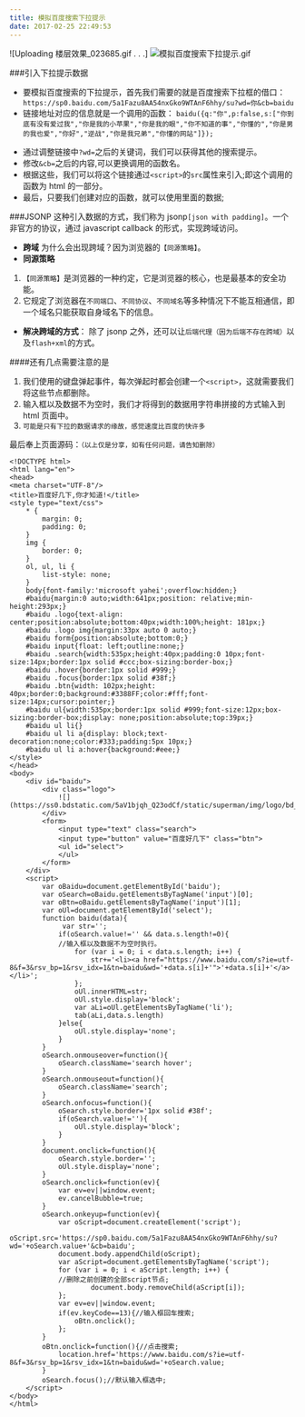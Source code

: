 ```yaml
---
title: 模拟百度搜索下拉提示
date: 2017-02-25 22:49:53
---
```


![Uploading 楼层效果_023685.gif . . .]
![模拟百度搜索下拉提示.gif](http://upload-images.jianshu.io/upload_images/912092-e21fb2a272d96323.gif?imageMogr2/auto-orient/strip)

###引入下拉提示数据

- 要模拟百度搜索的下拉提示，首先我们需要的就是百度搜索下拉框的借口：
  `https://sp0.baidu.com/5a1Fazu8AA54nxGko9WTAnF6hhy/su?wd=你&cb=baidu`
- 链接地址对应的信息就是一个调用的函数：
  `baidu({q:"你",p:false,s:["你到底有没有爱过我","你是我的小苹果","你是我的眼","你不知道的事","你懂的","你是男的我也爱","你好","逆战","你是我兄弟","你懂的网站"]});`

* 通过调整链接中`?wd=`之后的关键词，我们可以获得其他的搜索提示。
* 修改`&cb=`之后的内容,可以更换调用的函数名。
* 根据这些，我们可以将这个链接通过`<script>`的`src`属性来引入;即这个调用的函数为 html 的一部分。
* 最后，只要我们创建对应的函数，就可以使用里面的数据;

###JSONP
这种引入数据的方式，我们称为 jsonp`[json with padding]`。一个非官方的协议，通过 javascript callback 的形式，实现跨域访问。

- **跨域**
  为什么会出现跨域？因为浏览器的`【同源策略】`。
- **同源策略**

1.  `【同源策略】`是浏览器的一种约定，它是浏览器的核心，也是最基本的安全功能。
2.  它规定了浏览器在`不同端口`、`不同协议`、`不同域名`等多种情况下不能互相通信，即一个域名只能获取自身域名下的信息。

- **解决跨域的方式**：
  除了 jsonp 之外，还可以让`后端代理（因为后端不存在跨域）`以及`flash+xml`的方式。

####还有几点需要注意的是

1. 我们使用的键盘弹起事件，每次弹起时都会创建一个`<script>`，这就需要我们将这些节点都删除。
2. 输入框以及数据不为空时，我们才将得到的数据用字符串拼接的方式输入到 html 页面中。
3. `可能是只有下拉的数据请求的缘故，感觉速度比百度的快许多`

最后奉上页面源码：`（以上仅是分享，如有任何问题，请告知删除）`

```
<!DOCTYPE html>
<html lang="en">
<head>
<meta charset="UTF-8"/>
<title>百度好几下,你才知道!</title>
<style type="text/css">
    * {
        margin: 0;
        padding: 0;
    }
    img {
        border: 0;
    }
    ol, ul, li {
        list-style: none;
    }
    body{font-family:'microsoft yahei';overflow:hidden;}
    #baidu{margin:0 auto;width:641px;position: relative;min-height:293px;}
    #baidu .logo{text-align: center;position:absolute;bottom:40px;width:100%;height: 181px;}
    #baidu .logo img{margin:33px auto 0 auto;}
    #baidu form{position:absolute;bottom:0;}
    #baidu input{float: left;outline:none;}
    #baidu .search{width:535px;height:40px;padding:0 10px;font-size:14px;border:1px solid #ccc;box-sizing:border-box;}
    #baidu .hover{border:1px solid #999;}
    #baidu .focus{border:1px solid #38f;}
    #baidu .btn{width: 102px;height: 40px;border:0;background:#3388FF;color:#fff;font-size:14px;cursor:pointer;}
    #baidu ul{width:535px;border:1px solid #999;font-size:12px;box-sizing:border-box;display: none;position:absolute;top:39px;}
    #baidu ul li{}
    #baidu ul li a{display: block;text-decoration:none;color:#333;padding:5px 10px;}
    #baidu ul li a:hover{background:#eee;}
</style>
</head>
<body>
    <div id="baidu">
        <div class="logo">
            ![](https://ss0.bdstatic.com/5aV1bjqh_Q23odCf/static/superman/img/logo/bd_logo1_31bdc765.png)
        </div>
        <form>
            <input type="text" class="search">
            <input type="button" value="百度好几下" class="btn">
            <ul id="select">
            </ul>
        </form>
    </div>
    <script>
        var oBaidu=document.getElementById('baidu');
        var oSearch=oBaidu.getElementsByTagName('input')[0];
        var oBtn=oBaidu.getElementsByTagName('input')[1];
        var oUl=document.getElementById('select');
        function baidu(data){
             var str='';
            if(oSearch.value!='' && data.s.length!=0){
            //输入框以及数据不为空时执行。
                for (var i = 0; i < data.s.length; i++) {
                    str+='<li><a href="https://www.baidu.com/s?ie=utf-8&f=3&rsv_bp=1&rsv_idx=1&tn=baidu&wd='+data.s[i]+'">'+data.s[i]+'</a></li>';
                };
                oUl.innerHTML=str;
                oUl.style.display='block';
                var aLi=oUl.getElementsByTagName('li');
                tab(aLi,data.s.length)
            }else{
                oUl.style.display='none';
            }
        }
        oSearch.onmouseover=function(){
            oSearch.className='search hover';
        }
        oSearch.onmouseout=function(){
            oSearch.className='search';
        }
        oSearch.onfocus=function(){
            oSearch.style.border='1px solid #38f';
            if(oSearch.value!=''){
                oUl.style.display='block';
            }
        }
        document.onclick=function(){
            oSearch.style.border='';
            oUl.style.display='none';
        }
        oSearch.onclick=function(ev){
            var ev=ev||window.event;
            ev.cancelBubble=true;
        }
        oSearch.onkeyup=function(ev){
            var oScript=document.createElement('script');
            oScript.src='https://sp0.baidu.com/5a1Fazu8AA54nxGko9WTAnF6hhy/su?wd='+oSearch.value+'&cb=baidu';
            document.body.appendChild(oScript);
            var aScript=document.getElementsByTagName('script');
            for (var i = 0; i < aScript.length; i++) {
            //删除之前创建的全部script节点;
                    document.body.removeChild(aScript[i]);
            };
            var ev=ev||window.event;
            if(ev.keyCode==13){//输入框回车搜索;
                oBtn.onclick();
            };
        }
        oBtn.onclick=function(){//点击搜索;
            location.href='https://www.baidu.com/s?ie=utf-8&f=3&rsv_bp=1&rsv_idx=1&tn=baidu&wd='+oSearch.value;
        }
        oSearch.focus();//默认输入框选中;
    </script>
</body>
</html>
```
